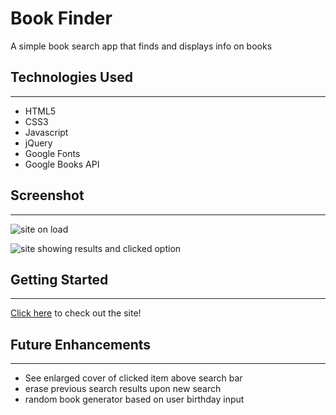 # Book Finder

A simple book search app that finds and displays info on books

## Technologies Used

---

- HTML5
- CSS3
- Javascript
- jQuery
- Google Fonts
- Google Books API

## Screenshot

---

![site on load](./images/site1.png)

![site showing results and clicked option](./images/site2.png)

## Getting Started

---

[Click here](https://maikalangi.github.io/books-finder/) to check out the site!

## Future Enhancements

---

- See enlarged cover of clicked item above search bar
- erase previous search results upon new search
- random book generator based on user birthday input
